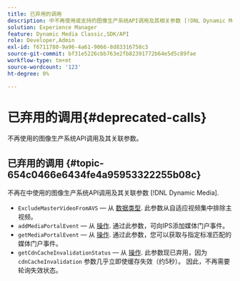 ```yaml
---
title: 已弃用的调用
description: 中不再使用或支持的图像生产系统API调用及其相关参数 [!DNL Dynamic Media].
solution: Experience Manager
feature: Dynamic Media Classic,SDK/API
role: Developer,Admin
exl-id: f6711780-9a96-4a61-9066-8d83316758c3
source-git-commit: bf31e5226cbb763e2fb82391772b64e5d5c89fae
workflow-type: tm+mt
source-wordcount: '123'
ht-degree: 0%

---
```


# 已弃用的调用{#deprecated-calls}

不再使用的图像生产系统API调用及其关联参数。

## 已弃用的调用 {#topic-654c0466e6434fe4a95953322255b08c}

不再在中使用的图像生产系统API调用及其关联参数 [!DNL Dynamic Media].

* `ExcludeMasterVideoFromAVS`  — 从 [数据类型](/help/aem-ips-api/types/c-data-types/c-data-types.md). 此参数从自适应视频集中排除主视频。 <!-- Adobe is ending support for this parameter on September 1, 2022. -->
* `addMediaPortalEvent`  — 从 [操作](/help/aem-ips-api/operations/c-operations-intro/c-operations-intro.md). 通过此参数，可向IPS添加媒体门户事件。
* `getMediaPortalEvent`  — 从 [操作](/help/aem-ips-api/operations/c-operations-intro/c-operations-intro.md). 通过此参数，您可以获取与指定标准匹配的媒体门户事件。
* `getCdnCacheInvalidationStatus`  — 从 [操作](/help/aem-ips-api/operations/c-operations-intro/c-operations-intro.md). 此参数现已弃用，因为 `cdnCacheInvalidation` 参数几乎立即使缓存失效（约5秒）。 因此，不再需要轮询失效状态。
